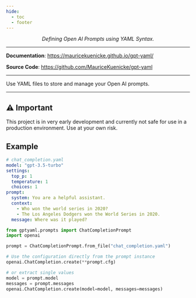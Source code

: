 ```yaml
---
hide:
  - toc
  - footer
---
```


<p align="center">
    <em>Defining Open AI Prompts using YAML Syntax.</em>
</p>

---

**Documentation**: <a href="https://mauricekuenicke.github.io/gpt-yaml/" target="_blank">https://mauricekuenicke.github.io/gpt-yaml/</a>

**Source Code**: <a href="https://github.com/MauriceKuenicke/gpt-yaml" target="_blank">https://github.com/MauriceKuenicke/gpt-yaml</a>

---

Use YAML files to store and manage your Open AI prompts.

---
## ⚠️ Important
This project is in very early development and currently not safe for use in a production environment. Use at your own risk.


## Example 

```yaml
# chat_completion.yaml
model: "gpt-3.5-turbo"
settings:
  top_p: 1
  temperature: 1
  choices: 1
prompt:
  system: You are a helpful assistant.
  context:
    - Who won the world series in 2020?
    - The Los Angeles Dodgers won the World Series in 2020.
  message: Where was it played?
```

```Python
from gptyaml.prompts import ChatCompletionPrompt
import openai

prompt = ChatCompletionPrompt.from_file("chat_completion.yaml")

# Use the configuration directly from the prompt instance
openai.ChatCompletion.create(**prompt.cfg)

# or extract single values
model = prompt.model
messages = prompt.messages
openai.ChatCompletion.create(model=model, messages=messages)
```


